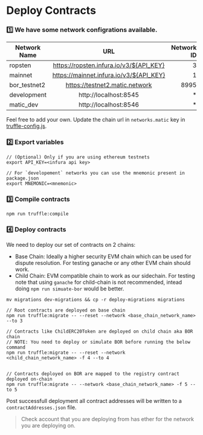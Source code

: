 # Deploy Contracts

### :one: We have some network configrations available.

| Network Name |                   URL                   | Network ID |
| ------------ | :-------------------------------------: | ---------: |
| ropsten      | https://ropsten.infura.io/v3/${API_KEY} |          3 |
| mainnet      | https://mainnet.infura.io/v3/${API_KEY} |          1 |
| bor_testnet2 |     https://testnet2.matic.network      |       8995 |
| development  |          http://localhost:8545          |         \* |
| matic_dev    |          http://localhost:8546          |         \* |

Feel free to add your own. Update the chain url in `networks.matic` key in [truffle-config.js](../truffle-config.js).

### :two: Export variables

```
// (Optional) Only if you are using ethereum testnets
export API_KEY=<infura api key>

// For `developement` networks you can use the mnemonic present in package.json
export MNEMONIC=<mnemonic>
```

### :three: Compile contracts

```
npm run truffle:compile
```

### :four: Deploy contracts

We need to deploy our set of contracts on 2 chains:

- Base Chain: Ideally a higher security EVM chain which can be used for dispute resolution. For testing ganache or any other EVM chain should work.
- Child Chain: EVM compatible chain to work as our sidechain. For testing note that using `ganache` for child-chain is not recommended, intead doing `npm run simuate-bor` would be better.

```
mv migrations dev-migrations && cp -r deploy-migrations migrations

// Root contracts are deployed on base chain
npm run truffle:migrate -- --reset --network <base_chain_network_name> --to 3

// Contracts like ChildERC20Token are deployed on child chain aka BOR chain
// NOTE: You need to deploy or simulate BOR before running the below command
npm run truffle:migrate -- --reset --network <child_chain_network_name> -f 4 --to 4


// Contracts deployed on BOR are mapped to the registry contract deployed on-chain
npm run truffle:migrate -- --network <base_chain_network_name> -f 5 --to 5
```

Post successfull deployment all contract addresses will be written to a `contractAddresses.json` file.

> Check account that you are deploying from has ether for the network you are deploying on.
